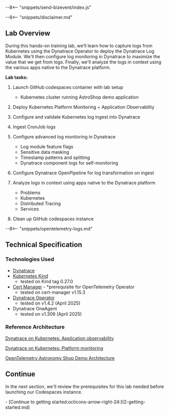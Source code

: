 --8<-- "snippets/send-bizevent/index.js"

--8<-- "snippets/disclaimer.md"

## Lab Overview

During this hands-on training lab, we’ll learn how to capture logs from Kubernetes using the Dynatrace Operator to deploy the Dynatrace Log Module.  We'll then configure log monitoring in Dynatrace to maximize the value that we get from logs.  Finally, we'll analyze the logs in context using the various apps native to the Dynatrace platform.

**Lab tasks:**

1. Launch GitHub codespaces container with lab setup

     - Kubernetes cluster running AstroShop demo application

2. Deploy Kubernetes Platform Monitoring + Application Observability

3. Configure and validate Kubernetes log ingest into Dynatrace

4. Ingest CronJob logs

5. Configure advanced log monitoring in Dynatrace

    - Log module feature flags
    - Sensitive data masking
    - Timestamp patterns and splitting
    - Dynatrace component logs for self-monitoring

6. Configure Dynatrace OpenPipeline for log transformation on ingest

7. Analyze logs in context using apps native to the Dynatrace platform

    - Problems
    - Kubernetes
    - Distributed Tracing
    - Services

8. Clean up GitHub codespaces instance

--8<-- "snippets/opentelemetry-logs.md"

## Technical Specification

### Technologies Used
- [Dynatrace](https://www.dynatrace.com/trial)
- [Kubernetes Kind](https://kind.sigs.k8s.io/)
    - tested on Kind tag 0.27.0
- [Cert Manager](https://cert-manager.io/) - *prerequisite for OpenTelemetry Operator
    - tested on cert-manager v1.15.3
- [Dynatrace Operator](https://github.com/Dynatrace/dynatrace-operator)
    - tested on v1.4.2 (April 2025)
- Dynatrace OneAgent
    - tested on v1.309 (April 2025)

### Reference Architecture

[Dynatrace on Kubernetes: Application observability](https://docs.dynatrace.com/docs/ingest-from/setup-on-k8s/how-it-works/application-monitoring)

[Dynatrace on Kubernetes: Platform monitoring](https://docs.dynatrace.com/docs/ingest-from/setup-on-k8s/how-it-works/kubernetes-monitoring)

[OpenTelemetry Astronomy Shop Demo Architecture](https://opentelemetry.io/docs/demo/architecture/)

## Continue

In the next section, we'll review the prerequisites for this lab needed before launching our Codespaces instance.

<div class="grid cards" markdown>
- [Continue to getting started:octicons-arrow-right-24:](2-getting-started.md)
</div>

